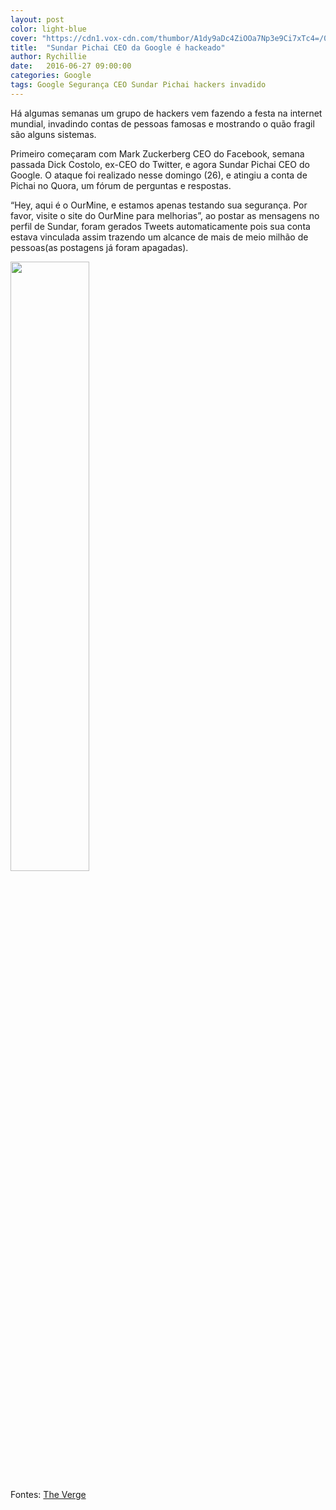 ```yaml
---
layout: post
color: light-blue
cover: "https://cdn1.vox-cdn.com/thumbor/A1dy9aDc4ZiOOa7Np3e9Ci7xTc4=/0x22:3000x2022/1280x854/cdn0.vox-cdn.com/uploads/chorus_image/image/49960783/GettyImages-532150054.0.jpg"
title:  "Sundar Pichai CEO da Google é hackeado"
author: Rychillie
date:   2016-06-27 09:00:00
categories: Google
tags: Google Segurança CEO Sundar Pichai hackers invadido
---
```

Há algumas semanas um grupo de hackers vem fazendo a festa na internet mundial, invadindo contas de pessoas famosas e mostrando o quão fragil são alguns sistemas.

Primeiro começaram com Mark Zuckerberg CEO do Facebook, semana passada Dick Costolo, ex-CEO do Twitter, e agora Sundar Pichai CEO do Google. O ataque foi realizado nesse domingo (26), e atingiu a conta de Pichai no Quora, um fórum de perguntas e respostas.

“Hey, aqui é o OurMine, e estamos apenas testando sua segurança. Por favor, visite o site do OurMine para melhorias”, ao postar as mensagens no perfil de Sundar, foram gerados Tweets automaticamente pois sua conta estava vinculada assim trazendo um alcance de mais de meio milhão de pessoas(as postagens já foram apagadas).

<img src="https://cdn1.vox-cdn.com/thumbor/pz0TV7KKUFg4W3Vmn7k4brNiKtQ=/800x0/filters:no_upscale()/cdn0.vox-cdn.com/uploads/chorus_asset/file/6710405/sundar-pichai-hack1.0.jpg" align="middle" width="50%">

Fontes: <a href="http://www.theverge.com/2016/6/27/12038262/google-sundar-pichai-quora-account-hacked-mark-zuckerberg">The Verge</a>

<script async src="//pagead2.googlesyndication.com/pagead/js/adsbygoogle.js"></script>
<!-- Final_texto_okgnow -->
<ins class="adsbygoogle"
     style="display:block"
     data-ad-client="ca-pub-7837358846130941"
     data-ad-slot="9265933715"
     data-ad-format="auto"></ins>
<script>
(adsbygoogle = window.adsbygoogle || []).push({});
</script>
